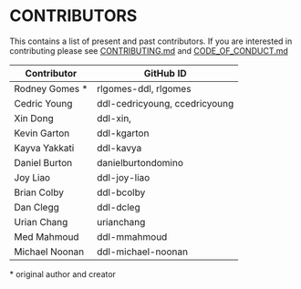 # CONTRIBUTORS

This contains a list of present and past contributors. If you are interested in contributing please see [CONTRIBUTING.md](CONTRIBUTING.md) and [CODE_OF_CONDUCT.md](CODE_OF_CONDUCT.md)

| Contributor     | GitHub ID                     |
| --------------- | ----------------------------- |
| Rodney Gomes \* | rlgomes-ddl, rlgomes          |
| Cedric Young    | ddl-cedricyoung, ccedricyoung |
| Xin Dong        | ddl-xin,                      |
| Kevin Garton    | ddl-kgarton                   |
| Kayva Yakkati   | ddl-kavya                     |
| Daniel Burton   | danielburtondomino            |
| Joy Liao        | ddl-joy-liao                  |
| Brian Colby     | ddl-bcolby                    |
| Dan Clegg       | ddl-dcleg                     |
| Urian Chang     | urianchang                    |
| Med Mahmoud     | ddl-mmahmoud                  |
| Michael Noonan  | ddl-michael-noonan            |

\* original author and creator
